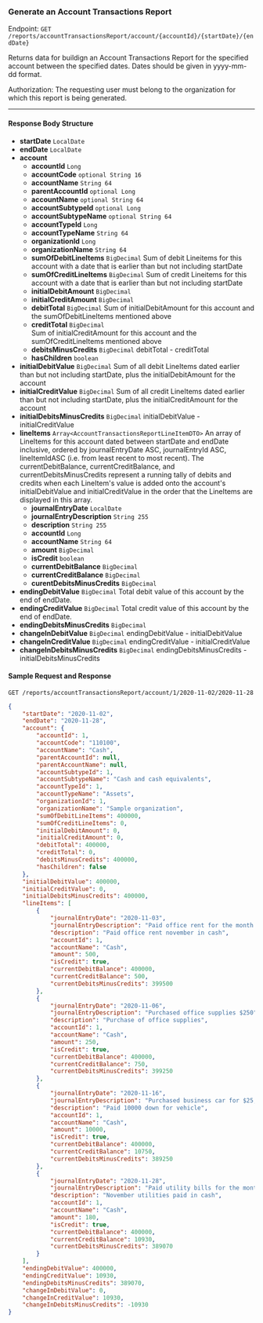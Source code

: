 ### Generate an Account Transactions Report

Endpoint: `GET /reports/accountTransactionsReport/account/{accountId}/{startDate}/{endDate}`

Returns data for buildign an Account Transactions Report for the specified account between the specified dates. Dates should be given in yyyy-mm-dd format.

Authorization: The requesting user must belong to the organization for which this report is being generated.

___
#### Response Body Structure
- **startDate** `LocalDate`
- **endDate** `LocalDate`
- **account** 
	- **accountId** `Long`
	- **accountCode** `optional String 16`
	- **accountName** `String 64`
	- **parentAccountId** `optional Long`
	- **accountName** `optional String 64`
	- **accountSubtypeId** `optional Long`
	- **accountSubtypeName** `optional String 64`
	- **accountTypeId** `Long`
	- **accountTypeName** `String 64`
	- **organizationId** `Long`
	- **organizationName** `String 64`
	- **sumOfDebitLineItems** `BigDecimal`
		Sum of debit Lineitems for this account with a date that is earlier than but not including startDate
	- **sumOfCreditLineItems** `BigDecimal`
		Sum of credit Lineitems for this account with a date that is earlier than but not including startDate
	- **initialDebitAmount** `BigDecimal`
	- **initialCreditAmount** `BigDecimal`
	- **debitTotal** `BigDecimal`
		Sum of initialDebitAmount for this account and the sumOfDebitLineItems mentioned above
	- **creditTotal** `BigDecimal`	
		Sum of initialCreditAmount for this account and the sumOfCreditLineItems mentioned above
	- **debitsMinusCredits** `BigDecimal`
		debitTotal - creditTotal
	- **hasChildren** `boolean`
- **initialDebitValue** `BigDecimal`
	Sum of all debit LineItems dated earlier than but not including startDate, plus the initialDebitAmount for the account
- **initialCreditValue** `BigDecimal`
	Sum of all credit LineItems dated earlier than but not including startDate, plus the initialCreditAmount for the account
- **initialDebitsMinusCredits** `BigDecimal`
	initialDebitValue - initialCreditValue
- **lineItems** `Array<AccountTransactionsReportLineItemDTO>`
	An array of LineItems for this account dated between startDate and endDate inclusive, ordered by journalEntryDate ASC, journalEntryId ASC, lineItemIdASC (i.e. from least recent to most recent). The currentDebitBalance, currentCreditBalance, and currentDebitsMinusCredits represent a running tally of debits and credits when each LineItem's value is added onto the account's initialDebitValue and initialCreditValue in the order that the LineItems are displayed in this array.
	- **journalEntryDate** `LocalDate`
	- **journalEntryDescription** `String 255`
	- **description** `String 255`
	- **accountId** `Long`
	- **accountName** `String 64`
	- **amount** `BigDecimal`
	- **isCredit** `boolean`
	- **currentDebitBalance** `BigDecimal`
	- **currentCreditBalance** `BigDecimal`
	- **curentDebitsMinusCredits** `BigDecimal`
- **endingDebitValue** `BigDecimal`
	Total debit value of this account by the end of endDate.
- **endingCreditValue** `BigDecimal`
	Total credit value of this account by the end of endDate.
- **endingDebitsMinusCredits** `BigDecimal`
- **changeInDebitValue** `BigDecimal`
	endingDebitValue - initialDebitValue
- **changeInCreditValue** `BigDecimal`
	endingCreditValue - initialCreditValue
- **changeInDebitsMinusCredits** `BigDecimal`
	endingDebitsMinusCredits - initialDebitsMinusCredits

#### Sample Request and Response
`GET /reports/accountTransactionsReport/account/1/2020-11-02/2020-11-28`

```json
{
    "startDate": "2020-11-02",
    "endDate": "2020-11-28",
    "account": {
        "accountId": 1,
        "accountCode": "110100",
        "accountName": "Cash",
        "parentAccountId": null,
        "parentAccountName": null,
        "accountSubtypeId": 1,
        "accountSubtypeName": "Cash and cash equivalents",
        "accountTypeId": 1,
        "accountTypeName": "Assets",
        "organizationId": 1,
        "organizationName": "Sample organization",
        "sumOfDebitLineItems": 400000,
        "sumOfCreditLineItems": 0,
        "initialDebitAmount": 0,
        "initialCreditAmount": 0,
        "debitTotal": 400000,
        "creditTotal": 0,
        "debitsMinusCredits": 400000,
        "hasChildren": false
    },
    "initialDebitValue": 400000,
    "initialCreditValue": 0,
    "initialDebitsMinusCredits": 400000,
    "lineItems": [
        {
            "journalEntryDate": "2020-11-03",
            "journalEntryDescription": "Paid office rent for the month of November $500",
            "description": "Paid office rent november in cash",
            "accountId": 1,
            "accountName": "Cash",
            "amount": 500,
            "isCredit": true,
            "currentDebitBalance": 400000,
            "currentCreditBalance": 500,
            "currentDebitsMinusCredits": 399500
        },
        {
            "journalEntryDate": "2020-11-06",
            "journalEntryDescription": "Purchased office supplies $250",
            "description": "Purchase of office supplies",
            "accountId": 1,
            "accountName": "Cash",
            "amount": 250,
            "isCredit": true,
            "currentDebitBalance": 400000,
            "currentCreditBalance": 750,
            "currentDebitsMinusCredits": 399250
        },
        {
            "journalEntryDate": "2020-11-16",
            "journalEntryDescription": "Purchased business car for $25,000. Paid $10,000 cash and issued a note for the balance.",
            "description": "Paid 10000 down for vehicle",
            "accountId": 1,
            "accountName": "Cash",
            "amount": 10000,
            "isCredit": true,
            "currentDebitBalance": 400000,
            "currentCreditBalance": 10750,
            "currentDebitsMinusCredits": 389250
        },
        {
            "journalEntryDate": "2020-11-28",
            "journalEntryDescription": "Paid utility bills for the month of November $180.",
            "description": "November utilities paid in cash",
            "accountId": 1,
            "accountName": "Cash",
            "amount": 180,
            "isCredit": true,
            "currentDebitBalance": 400000,
            "currentCreditBalance": 10930,
            "currentDebitsMinusCredits": 389070
        }
    ],
    "endingDebitValue": 400000,
    "endingCreditValue": 10930,
    "endingDebitsMinusCredits": 389070,
    "changeInDebitValue": 0,
    "changeInCreditValue": 10930,
    "changeInDebitsMinusCredits": -10930
}
```

